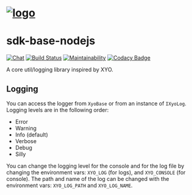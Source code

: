 [logo]: https://cdn.xy.company/img/brand/XY_Logo_GitHub.png

# [![logo]](https://xy.company)

# sdk-base-nodejs

[![Chat](https://img.shields.io/gitter/room/XYOracleNetwork/Stardust.svg)](https://gitter.im/XYOracleNetwork/Dev)
[![Build Status](https://travis-ci.com/XYOracleNetwork/sdk-base-nodejs.svg?token=pZupZyvUXyv7kQHGUhCq&branch=master)](https://travis-ci.com/XYOracleNetwork/sdk-base-nodejs)
[![Maintainability](https://api.codeclimate.com/v1/badges/7d316730bfdfbe4e1f73/maintainability)](https://codeclimate.com/repos/5cc23851684dee02400005ef/maintainability)
[![Codacy Badge](https://api.codacy.com/project/badge/Grade/008ea5b134ea4a9195b8deedeaf1665d)](https://www.codacy.com/app/XYOracleNetwork/sdk-base-nodejs?utm_source=github.com&amp;utm_medium=referral&amp;utm_content=XYOracleNetwork/sdk-base-nodejs&amp;utm_campaign=Badge_Grade)

A core util/logging library inspired by XYO.

## Logging

You can access the logger from `XyoBase` or from an instance of `IXyoLog`. Logging levels are in the following order:

* Error
* Warning
* Info (default)
* Verbose
* Debug
* Silly

You can change the logging level for the console and for the log file by changing the environment vars: `XYO_LOG` (for logs), and `XYO_CONSOLE` (for console). The path and name of the log can be changed with the environment vars: `XYO_LOG_PATH` and `XYO_LOG_NAME`.
